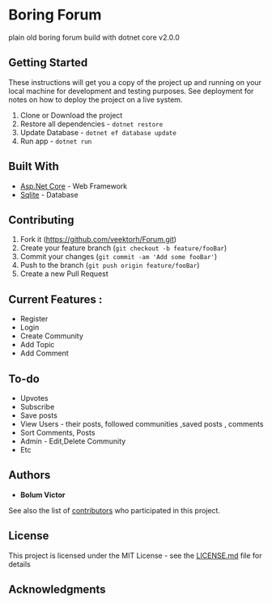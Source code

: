 # Boring Forum

plain old boring forum build with dotnet core v2.0.0

## Getting Started

These instructions will get you a copy of the project up and running on your local machine for development and testing purposes. See deployment for notes on how to deploy the project on a live system.

1. Clone or Download the project
2. Restore all dependencies - `dotnet restore`
3. Update Database - `dotnet ef database update`
4. Run app - `dotnet run`


## Built With

* [Asp.Net Core](https://docs.microsoft.com/en-us/aspnet/core/) - Web Framework
* [Sqlite](https://www.sqlite.org) - Database


## Contributing

1. Fork it (<https://github.com/veektorh/Forum.git>)
2. Create your feature branch (`git checkout -b feature/fooBar`)
3. Commit your changes (`git commit -am 'Add some fooBar'`)
4. Push to the branch (`git push origin feature/fooBar`)
5. Create a new Pull Request

## Current Features :

* Register
* Login
* Create Community
* Add Topic
* Add Comment



## To-do

* Upvotes
* Subscribe
* Save posts
* View Users - their posts, followed communities ,saved posts , comments
* Sort Comments, Posts
* Admin - Edit,Delete Community
* Etc


## Authors

* **Bolum Victor**

See also the list of [contributors](https://github.com/veektorh/Forum/graphs/contributors) who participated in this project.

## License

This project is licensed under the MIT License - see the [LICENSE.md](LICENSE.md) file for details

## Acknowledgments

